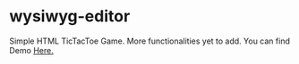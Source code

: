 # wysiwyg-editor
Simple HTML TicTacToe Game. More functionalities yet to add.
You can find Demo <a href="https://nihalmpatel.github.io/tictactoe-html/">Here.</a>
